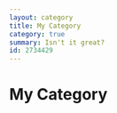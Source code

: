 ```yaml
---
layout: category
title: My Category
category: true
summary: Isn't it great?
id: 2734429
---
```


# My Category
